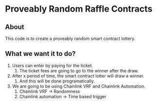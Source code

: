 # Proveably Random Raffle Contracts

## About

This code is to create a proveably random smart contract lottery.

## What we want it to do?

1. Users can enter by paying for the ticket.
    1. The ticket fees are going to go to the winner after the draw.
2. After x period of time, the smart contract lotter will draw a winner.
   1. And this will be done programatically.
3. We are going to be using Chainlink VRF and Chainlink Automation.
   1. Chainlink VRF -> Randomness
   2. Chainlink automation -> Time based trigger
